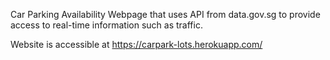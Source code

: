 Car Parking Availability Webpage that uses API from data.gov.sg to provide access to real-time information such as traffic. 

Website is accessible at https://carpark-lots.herokuapp.com/
